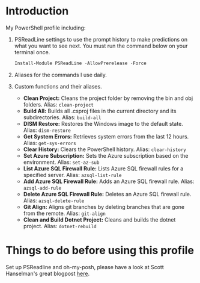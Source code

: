 # Introduction
My PowerShell profile including:

1. PSReadLine settings to use the prompt history to make predictions on what you want to see next. You must run the command below on your terminal once.
    ```powershell
    Install-Module PSReadLine -AllowPrerelease -Force
    ```
2. Aliases for the commands I use daily.

3. Custom functions and their aliases.
    - **Clean Project:** Cleans the project folder by removing the bin and obj folders. Alias: `clean-project`
    - **Build All:** Builds all .csproj files in the current directory and its subdirectories. Alias: `build-all`
    - **DISM Restore:** Restores the Windows image to the default state. Alias: `dism-restore`
    - **Get System Errors:** Retrieves system errors from the last 12 hours. Alias: `get-sys-errors`
    - **Clear History:** Clears the PowerShell history. Alias: `clear-history`
    - **Set Azure Subscription:** Sets the Azure subscription based on the environment. Alias: `set-az-sub`
    - **List Azure SQL Firewall Rule:** Lists Azure SQL firewall rules for a specified server. Alias: `azsql-list-rule`
    - **Add Azure SQL Firewall Rule:** Adds an Azure SQL firewall rule. Alias: `azsql-add-rule`
    - **Delete Azure SQL Firewall Rule:** Deletes an Azure SQL firewall rule. Alias: `azsql-delete-rule`
    - **Git Align:** Aligns git branches by deleting branches that are gone from the remote. Alias: `git-align`
    - **Clean and Build Dotnet Project:** Cleans and builds the dotnet project. Alias: `dotnet-rebuild`

# Things to do before using this profile

Set up PSReadline and oh-my-posh, please have a look at Scott Hanselman's great blogpost [here](https://www.hanselman.com/blog/my-ultimate-powershell-prompt-with-oh-my-posh-and-the-windows-terminal).